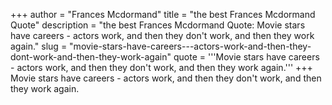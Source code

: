 +++
author = "Frances Mcdormand"
title = "the best Frances Mcdormand Quote"
description = "the best Frances Mcdormand Quote: Movie stars have careers - actors work, and then they don't work, and then they work again."
slug = "movie-stars-have-careers---actors-work-and-then-they-dont-work-and-then-they-work-again"
quote = '''Movie stars have careers - actors work, and then they don't work, and then they work again.'''
+++
Movie stars have careers - actors work, and then they don't work, and then they work again.
